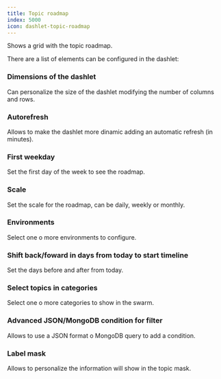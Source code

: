 ```yaml
---
title: Topic roadmap
index: 5000
icon: dashlet-topic-roadmap
---
```


Shows a grid with the topic roadmap.

There are a list of elements can be configured in the dashlet:


### Dimensions of the dashlet

Can personalize the size of the dashlet modifying the number of columns and rows.


### Autorefresh

Allows to make the dashlet more dinamic adding an automatic refresh (in minutes).


###  First weekday

Set the first day of the week to see the roadmap.


### Scale

Set the scale for the roadmap, can be daily, weekly or monthly.


### Environments

Select one o more environments to configure.


### Shift back/foward in days from today to start timeline

Set the days before and after from today.


### Select topics in categories

Select one o more categories to show in the swarm.


### Advanced JSON/MongoDB condition for filter

Allows to use a JSON format o MongoDB query to add a condition.


### Label mask

Allows to personalize the information will show in the topic mask.